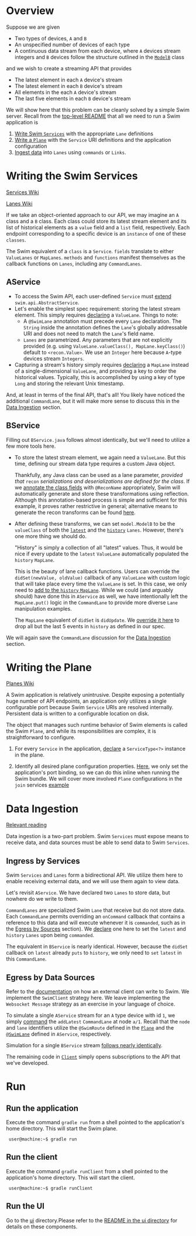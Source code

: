 # Overview

Suppose we are given
* Two types of devices, `A` and `B`
* An unspecified number of devices of each type
* A continuous data stream from each device, where `A` devices stream integers and `B` devices follow the structure outlined in the [`ModelB`](https://github.com/swimit/swim-academy/blob/master/basics/services/src/main/java/ai/swim/model/ModelB.java) class

and we wish to create a streaming API that provides
* The latest element in each `A` device's stream
* The latest element in each `B` device's stream
* All elements in the each `A` device's stream
* The last five elements in each `B` device's stream

We will show here that this problem can be cleanly solved by a simple Swim server. Recall from the [top-level README](https://github.com/swimit/swim-academy/) that all we need to run a Swim application is

1. [Write Swim `Services`](#writing-the-swim-services) with the appropriate `Lane` definitions
2. [Write a `Plane`](#writing-the-plane) with the `Service` URI definitions and the application configuration
3. [Ingest data](#data-ingestion) into `Lanes` using `commands` or `Links`.

# Writing the Swim Services

[Services Wiki](https://github.com/swimit/swim-academy/wiki/Services#configuration)

[Lanes Wiki](https://github.com/swimit/swim-academy/wiki/Lanes)

If we take an object-oriented approach to our API, we may imagine an `A` class and a `B` class. Each class could store its latest stream element and its list of historical elements as a `value` field and a `list` field, respectively. Each endpoint corresponding to a specific device is an `instance` of one of these `classes`.

The Swim equivalent of a `class` is a `Service`. `fields` translate to either `ValueLanes` or `MapLanes`. `methods` and `functions` manifest themselves as the callback functions on `Lanes`, including any `CommandLanes`.

## AService

* To access the Swim API, each user-defined `Service` must [extend](https://github.com/swimit/swim-academy/blob/master/basics/services/src/main/java/ai/swim/service/AService.java#L3-L5) `swim.api.AbstractService`.
* Let's enable the simplest spec requirement: storing the latest stream element. This simply requires [declaring](https://github.com/swimit/swim-academy/blob/master/basics/services/src/main/java/ai/swim/service/AService.java#L7-L17) a `ValueLane`. Things to note:
    * A `@SwimLane` annotation must precede every `Lane` declaration. The `String` inside the annotation defines the `Lane`'s globally addressable URI and does not need to match the `Lane`'s field name.
    * `Lanes` are parametrized. Any parameters that are not explicitly provided (e.g. using `ValueLane.valueClass(), MapLane.keyClass()`) default to `<recon.Value>`. We use an `Integer` here because `A`-type devices stream `Integers`.
* Capturing a stream's history simply requires [declaring](https://github.com/swimit/swim-academy/blob/master/basics/services/src/main/java/ai/swim/service/AService.java#L19-L31) a `MapLane` instead of a single-dimensional `ValueLane`, and providing a key to order the historical values. Typically, this is accomplished by using a key of type `Long` and storing the relevant Unix timestamp.

And, at least in terms of the final API, that's all! You likely have noticed the additional `CommandLane`, but it will make more sense to discuss this in the [Data Ingestion](#data-ingestion) section.

## BService

Filling out `BService.java` follows almost identically, but we'll need to utilize a few more tools here.

* To store the latest stream element, we again need a `ValueLane`. But this time, defining our stream data type requires a custom Java object.

    Thankfully, any Java class can be used as a lane parameter, _provided that_ `recon` _serializations and deserializations are defined for the class_. If we [annotate the class fields](https://github.com/swimit/swim-academy/blob/master/basics/services/src/main/java/ai/swim/model/ModelB.java#L9-L20) with `@ReconName` appropriately, Swim will automatically generate and store these transformations using reflection. Although this annotation-based process is simple and sufficient for this example, it proves rather restrictive in general; alternative means to generate the recon transforms can be found [here](https://github.com/swimit/swim-academy/wiki/Recon).
    
* After defining these transforms, we can set `model.ModelB` to be the `valueClass` of both the [`latest`](https://github.com/swimit/swim-academy/blob/master/basics/services/src/main/java/ai/swim/service/BService.java#L15) and the [`history`](https://github.com/swimit/swim-academy/blob/master/basics/services/src/main/java/ai/swim/service/BService.java#L30) `Lanes`. However, there's one more thing we should do.

    "History" is simply a collection of all "latest" values. Thus, it would be nice if every update to the `latest` `ValueLane` automatically populated the `history` `MapLane`.
    
    This is the beauty of lane callback functions. Users can override the `didSet(newValue, oldValue)` callback of any `ValueLane` with custom logic that will take place every time the `ValueLane` is set. In this case, we only need to [add to the `history` `MapLane`](https://github.com/swimit/swim-academy/blob/master/basics/services/src/main/java/ai/swim/service/BService.java#L20). While we could (and arguably should) have done this in `AService` as well, we have intentionally left the `MapLane.put()` logic in the `CommandLane` to provide more diverse `Lane` manipulation examples.
    
    The `MapLane` equivalent of `didSet` is `didUpdate`. We [override it here](https://github.com/swimit/swim-academy/blob/master/basics/services/src/main/java/ai/swim/service/BService.java#L33-L35) to drop all but the last 5 events in `history` as defined in our spec.
    
We will again save the `CommandLane` discussion for the [Data Ingestion](#data-ingestion) section.

# Writing the Plane

[Planes Wiki](https://github.com/swimit/swim-academy/wiki/Planes-and-Main#configuration)

A Swim application is relatively unintrusive. Despite exposing a potentially huge number of API endpoints, an application only utilizes a single configurable port because Swim `Service` URIs are resolved internally. Persistent data is written to a configurable location on disk.

The object that manages such runtime behavior of Swim elements is called the Swim `Plane`, and while its responsibilities are complex, it is straightforward to configure.

1. For every `Service` in the application, [declare](https://github.com/swimit/swim-academy/blob/master/basics/services/src/main/java/ai/swim/App.java#L11-L18) a `ServiceType<?>` instance in the plane.

2. Identify all desired plane configuration properties. [Here](https://github.com/swimit/swim-academy/blob/master/basics/services/src/main/java/ai/swim/App.java#L26), we only set the application's port binding, so we can do this inline when running the Swim bundle. We will cover more involved `Plane` configurations in the `join` services [example](https://github.com/swimit/swim-academy/tree/master/joins/services#writing-the-plane)

# Data Ingestion

[Relevant reading](https://github.com/swimit/swim-academy/wiki/Data-Ingestion)

Data ingestion is a two-part problem. Swim `Services` must expose means to receive data, and data sources must be able to send data to Swim `Services`.

## Ingress by Services

Swim `Services` and `Lanes` form a bidirectional API. We utilize them here to enable receiving external data, and we will use them again to view data.

Let's revisit `AService`. We have declared two `Lanes` to store data, but nowhere do we write to them.

`CommandLanes` are specialized Swim `Lane` that receive but do not store data. Each `CommandLane` permits overriding an `onCommand` callback that contains a reference to this data and will execute whenever it is `commanded`, such as in the [Egress by Sources](#egress-by-sources) section). We [declare](https://github.com/swimit/swim-academy/blob/master/basics/services/src/main/java/ai/swim/service/AService.java#L33-L45) one here to set the `latest` and `history` `Lanes` upon being `commanded`.

The equivalent in `BService` is nearly identical. However, because the `didSet` callback on `latest` already `puts` to `history`, we only need to `set` `latest` in this `CommandLane`.

## Egress by Data Sources

Refer to the [documentation](https://github.com/swimit/swim-academy/wiki/Data-Ingestion#egress-by-data-sources) on how an external client can write to Swim. We implement the `SwimClient` strategy here. We leave implementing the `Websocket Message` strategy as an exercise in your language of choice.

To simulate a single `AService` stream for an `A` type device with id `1`, we simply [command](https://github.com/swimit/swim-academy/blob/master/basics/services/src/test/java/ai/swim/client/Client.java#L52-L55) the `addLatest` `CommandLane` at node `a/1`. Recall that the `node` and `lane` identifiers utilize the `@SwimRoute` defined in the [`Plane`](https://github.com/swimit/swim-academy/blob/master/basics/services/src/main/java/ai/swim/App.java#L13) and the [`@SwimLane`](https://github.com/swimit/swim-academy/blob/master/basics/services/src/main/java/ai/swim/service/AService.java#L37) defined in `AService`, respectively.

Simulation for a single `BService` stream [follows nearly identically](https://github.com/swimit/swim-academy/blob/master/basics/services/src/test/java/ai/swim/client/Client.java#L88-L92).

The remaining code in [`Client`](https://github.com/swimit/swim-academy/blob/master/basics/services/src/test/java/ai/swim/client/Client.java) simply opens subscriptions to the API that we've developed.


# Run

## Run the application
Execute the command `gradle run` from a shell pointed to the application's home directory. This will start the Swim plane.
   ```console
    user@machine:~$ gradle run
   ```

## Run the client
Execute the command `gradle runClient` from a shell pointed to the application's home directory. This will start the client.
   ```console
    user@machine:~$ gradle runClient
   ```
## Run the UI
Go to the [ui](https://github.com/swimit/swim-academy/tree/master/basics/ui) directory.Please refer to the [README in the ui directory](https://github.com/swimit/swim-academy/tree/master/basics/ui/README.md) for details on these components. 


